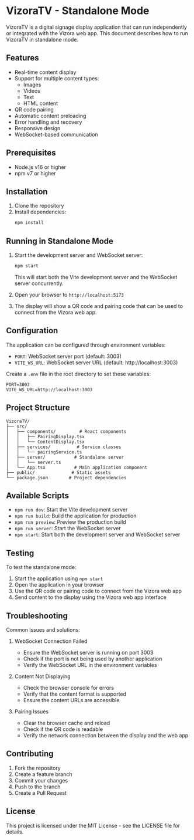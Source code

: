 # VizoraTV - Standalone Mode

VizoraTV is a digital signage display application that can run independently or integrated with the Vizora web app. This document describes how to run VizoraTV in standalone mode.

## Features

- Real-time content display
- Support for multiple content types:
  - Images
  - Videos
  - Text
  - HTML content
- QR code pairing
- Automatic content preloading
- Error handling and recovery
- Responsive design
- WebSocket-based communication

## Prerequisites

- Node.js v16 or higher
- npm v7 or higher

## Installation

1. Clone the repository
2. Install dependencies:
   ```bash
   npm install
   ```

## Running in Standalone Mode

1. Start the development server and WebSocket server:
   ```bash
   npm start
   ```
   This will start both the Vite development server and the WebSocket server concurrently.

2. Open your browser to `http://localhost:5173`

3. The display will show a QR code and pairing code that can be used to connect from the Vizora web app.

## Configuration

The application can be configured through environment variables:

- `PORT`: WebSocket server port (default: 3003)
- `VITE_WS_URL`: WebSocket server URL (default: http://localhost:3003)

Create a `.env` file in the root directory to set these variables:

```env
PORT=3003
VITE_WS_URL=http://localhost:3003
```

## Project Structure

```
VizoraTV/
├── src/
│   ├── components/         # React components
│   │   ├── PairingDisplay.tsx
│   │   └── ContentDisplay.tsx
│   ├── services/          # Service classes
│   │   └── pairingService.ts
│   ├── server/           # Standalone server
│   │   └── server.ts
│   └── App.tsx           # Main application component
├── public/              # Static assets
└── package.json        # Project dependencies
```

## Available Scripts

- `npm run dev`: Start the Vite development server
- `npm run build`: Build the application for production
- `npm run preview`: Preview the production build
- `npm run server`: Start the WebSocket server
- `npm start`: Start both the development server and WebSocket server

## Testing

To test the standalone mode:

1. Start the application using `npm start`
2. Open the application in your browser
3. Use the QR code or pairing code to connect from the Vizora web app
4. Send content to the display using the Vizora web app interface

## Troubleshooting

Common issues and solutions:

1. WebSocket Connection Failed
   - Ensure the WebSocket server is running on port 3003
   - Check if the port is not being used by another application
   - Verify the WebSocket URL in the environment variables

2. Content Not Displaying
   - Check the browser console for errors
   - Verify that the content format is supported
   - Ensure the content URLs are accessible

3. Pairing Issues
   - Clear the browser cache and reload
   - Check if the QR code is readable
   - Verify the network connection between the display and the web app

## Contributing

1. Fork the repository
2. Create a feature branch
3. Commit your changes
4. Push to the branch
5. Create a Pull Request

## License

This project is licensed under the MIT License - see the LICENSE file for details. 